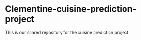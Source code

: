 # Clementine-cuisine-prediction-project
This is our shared repository for the cuisine prediction project
